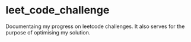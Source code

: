# leet_code_challenge

Documentaing my progress on leetcode challenges. It also serves for the purpose of optimising my solution.
